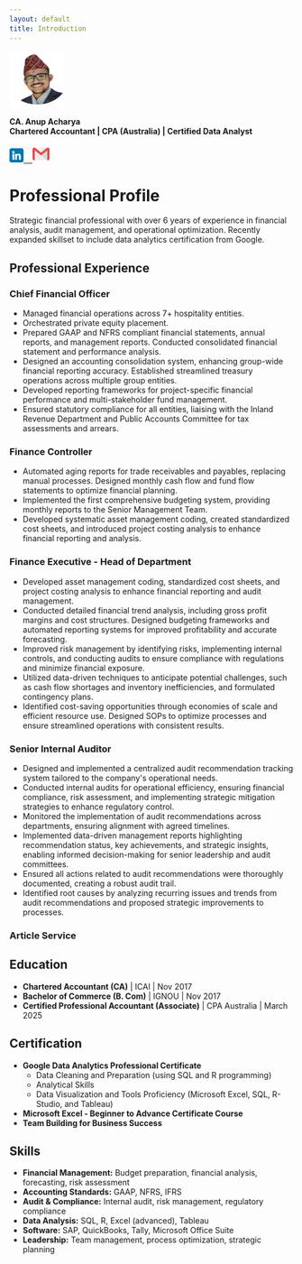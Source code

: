 ```yaml
---
layout: default
title: Introduction
---
```

  
<img src="/assets/images/Logo_Anup_Acharya.png" alt="CA. Anup Acharya" width="100" height="100">
  
**CA. Anup Acharya**  
**Chartered Accountant | CPA (Australia) | Certified Data Analyst**  
<a href="https://www.linkedin.com/in/ca-anup-acharya-761737ba/">  
  <img src="/assets/images/linkedin.png" alt="LinkedIn" width="25" height="25">
  &nbsp;&nbsp;
  <img src="/assets/images/gmail.png" alt="Gmail" width="30" height="30">
</a>

<h1>Professional Profile</h1>

<p>Strategic financial professional with over 6 years of experience in financial analysis, audit management, and operational optimization. Recently expanded skillset to include data analytics certification from Google.</p>

<h2>Professional Experience</h2>

<h3>Chief Financial Officer</h3>
<ul>
  <li>Managed financial operations across 7+ hospitality entities.</li>
  <li>Orchestrated private equity placement.</li>
  <li>Prepared GAAP and NFRS compliant financial statements, annual reports, and management reports. Conducted consolidated financial statement and performance analysis.</li>
  <li>Designed an accounting consolidation system, enhancing group-wide financial reporting accuracy. Established streamlined treasury operations across multiple group entities.</li>
  <li>Developed reporting frameworks for project-specific financial performance and multi-stakeholder fund management.</li>
  <li>Ensured statutory compliance for all entities, liaising with the Inland Revenue Department and Public Accounts Committee for tax assessments and arrears.</li>
</ul>

<h3>Finance Controller</h3>
<ul>
  <li>Automated aging reports for trade receivables and payables, replacing manual processes. Designed monthly cash flow and fund flow statements to optimize financial planning.</li>
  <li>Implemented the first comprehensive budgeting system, providing monthly reports to the Senior Management Team.</li>
  <li>Developed systematic asset management coding, created standardized cost sheets, and introduced project costing analysis to enhance financial reporting and analysis.</li>
</ul>

<h3>Finance Executive - Head of Department</h3>
<ul>
  <li>Developed asset management coding, standardized cost sheets, and project costing analysis to enhance financial reporting and audit management.</li>
  <li>Conducted detailed financial trend analysis, including gross profit margins and cost structures. Designed budgeting frameworks and automated reporting systems for improved profitability and accurate forecasting.</li>
  <li>Improved risk management by identifying risks, implementing internal controls, and conducting audits to ensure compliance with regulations and minimize financial exposure.</li>
  <li>Utilized data-driven techniques to anticipate potential challenges, such as cash flow shortages and inventory inefficiencies, and formulated contingency plans.</li>
  <li>Identified cost-saving opportunities through economies of scale and efficient resource use. Designed SOPs to optimize processes and ensure streamlined operations with consistent results.</li>
</ul>

<h3>Senior Internal Auditor</h3>
<ul>
  <li>Designed and implemented a centralized audit recommendation tracking system tailored to the company's operational needs.</li>
  <li>Conducted internal audits for operational efficiency, ensuring financial compliance, risk assessment, and implementing strategic mitigation strategies to enhance regulatory control.</li>
  <li>Monitored the implementation of audit recommendations across departments, ensuring alignment with agreed timelines.</li>
  <li>Implemented data-driven management reports highlighting recommendation status, key achievements, and strategic insights, enabling informed decision-making for senior leadership and audit committees.</li>
  <li>Ensured all actions related to audit recommendations were thoroughly documented, creating a robust audit trail.</li>
  <li>Identified root causes by analyzing recurring issues and trends from audit recommendations and proposed strategic improvements to processes.</li>
</ul>

<h3>Article Service</h3>

<h2>Education</h2>
<ul>
  <li><strong>Chartered Accountant (CA)</strong> | ICAI | Nov 2017</li>
  <li><strong>Bachelor of Commerce (B. Com)</strong> | IGNOU | Nov 2017</li>
  <li><strong>Certified Professional Accountant (Associate)</strong> | CPA Australia | March 2025</li>
</ul>

<h2>Certification</h2>
<ul>
  <li><strong>Google Data Analytics Professional Certificate</strong>
    <ul>
      <li>Data Cleaning and Preparation (using SQL and R programming)</li>
      <li>Analytical Skills</li>
      <li>Data Visualization and Tools Proficiency (Microsoft Excel, SQL, R-Studio, and Tableau)</li>
    </ul>
  </li>
  <li><strong>Microsoft Excel - Beginner to Advance Certificate Course</strong></li>
  <li><strong>Team Building for Business Success</strong></li>
</ul>

<h2>Skills</h2>
<ul>
  <li><strong>Financial Management:</strong> Budget preparation, financial analysis, forecasting, risk assessment</li>
  <li><strong>Accounting Standards:</strong> GAAP, NFRS, IFRS</li>
  <li><strong>Audit & Compliance:</strong> Internal audit, risk management, regulatory compliance</li>
  <li><strong>Data Analysis:</strong> SQL, R, Excel (advanced), Tableau</li>
  <li><strong>Software:</strong> SAP, QuickBooks, Tally, Microsoft Office Suite</li>
  <li><strong>Leadership:</strong> Team management, process optimization, strategic planning</li>
</ul>
